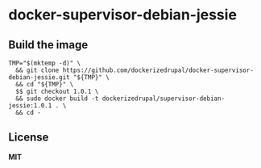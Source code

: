 # docker-supervisor-debian-jessie

## Build the image

    TMP="$(mktemp -d)" \
      && git clone https://github.com/dockerizedrupal/docker-supervisor-debian-jessie.git "${TMP}" \
      && cd "${TMP}" \
      $$ git checkout 1.0.1 \
      && sudo docker build -t dockerizedrupal/supervisor-debian-jessie:1.0.1 . \
      && cd -

## License

**MIT**

